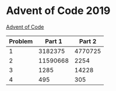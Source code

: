 # Advent of Code 2019

[Advent of Code](adventofcode.com)

| Problem | Part 1   | Part 2  |
| ------- | -------- | ------- |
| 1       | 3182375  | 4770725 |
| 2       | 11590668 | 2254    |
| 3       | 1285     | 14228   |
| 4       | 495      | 305      |

